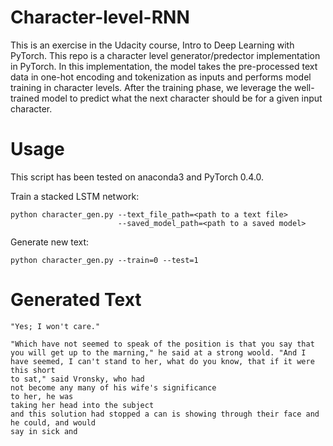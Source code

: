 # Character-level-RNN

This is an exercise in the Udacity course, Intro to Deep Learning with PyTorch. This repo is a character level generator/predector implementation in PyTorch. In this implementation, the model takes the pre-processed text data in one-hot encoding and tokenization as inputs and performs model training in character levels. After the training phase, we leverage the well-trained model to predict what the next character should be for a given input character.

# Usage
This script has been tested on anaconda3 and PyTorch 0.4.0.

Train a stacked LSTM network:
```
python character_gen.py --text_file_path=<path to a text file>
                        --saved_model_path=<path to a saved model>
```

Generate new text:
```
python character_gen.py --train=0 --test=1
```

# Generated Text
```
"Yes; I won't care."

"Which have not seemed to speak of the position is that you say that you will get up to the marning," he said at a strong woold. "And I have seemed, I can't stand to her, what do you know, that if it were this short
to sat," said Vronsky, who had
not become any many of his wife's significance
to her, he was
taking her head into the subject
and this solution had stopped a can is showing through their face and he could, and would
say in sick and
```
